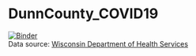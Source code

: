 # DunnCounty_COVID19
[![Binder](https://mybinder.org/badge_logo.svg)](https://mybinder.org/v2/gh/devinberg/DunnCounty_COVID19/master)  
Data source: [Wisconsin Department of Health Services](https://data.dhsgis.wi.gov/datasets/covid-19-historical-data-table/)
